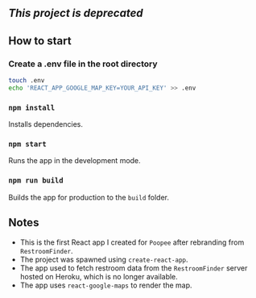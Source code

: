 ## *This project is deprecated*

## How to start
### Create a .env file in the root directory
```sh
touch .env
echo 'REACT_APP_GOOGLE_MAP_KEY=YOUR_API_KEY' >> .env
```
### `npm install`
Installs dependencies.

### `npm start`
Runs the app in the development mode.

### `npm run build`
Builds the app for production to the `build` folder.

## Notes
- This is the first React app I created for `Poopee` after rebranding from `RestroomFinder`.
- The project was spawned using `create-react-app`.
- The app used to fetch restroom data from the `RestroomFinder` server hosted on Heroku, which is no longer available.
- The app uses `react-google-maps` to render the map.
